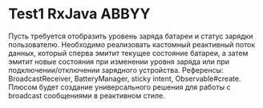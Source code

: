 # Test1 RxJava ABBYY

Пусть требуется отобразить уровень заряда батареи и статус зарядки пользователю. Необходимо реализовать кастомный реактивный поток данных, который сперва эмитит текущее состояние батареи, а затем эмитит новые состояния при изменении уровня заряда или при подключении/отключении зарядного устройства.
Референсы: BroadcastReceiver, BatteryManager, sticky intent, Observable#create.
Плюсом будет создание универсального решения для работы с broadcast сообщениями в реактивном стиле.
